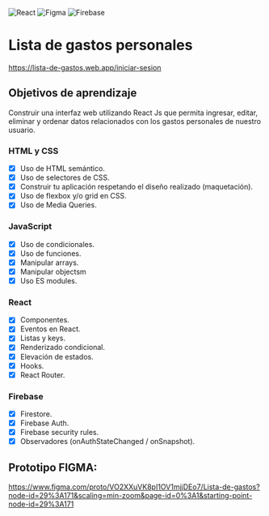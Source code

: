 ![React](https://img.icons8.com/color/48/000000/react-native.png) ![Figma](https://img.icons8.com/color/48/000000/figma--v1.png) ![Firebase](https://img.icons8.com/color/48/000000/firebase.png)
# Lista de gastos personales
https://lista-de-gastos.web.app/iniciar-sesion


## Objetivos de aprendizaje

Construir una interfaz web utilizando React Js que permita ingresar, editar, eliminar y ordenar datos relacionados con los gastos personales de nuestro usuario.

### HTML y CSS

* [X] Uso de HTML semántico.
* [X] Uso de selectores de CSS.
* [X] Construir tu aplicación respetando el diseño realizado (maquetación).
* [X] Uso de flexbox y/o grid en CSS.
* [X] Uso de Media Queries.

### JavaScript

* [X] Uso de condicionales. 
* [X] Uso de funciones.
* [X] Manipular arrays.
* [X] Manipular objectsm
* [X] Uso ES modules.

### React

* [X] Componentes.
* [X] Eventos en React.
* [X] Listas y keys.
* [X] Renderizado condicional.
* [X] Elevación de estados.
* [X] Hooks.
* [X] React Router.

### Firebase

* [X] Firestore.
* [X] Firebase Auth.
* [X] Firebase security rules.
* [X] Observadores (onAuthStateChanged / onSnapshot).

## Prototipo FIGMA: 
https://www.figma.com/proto/VO2XXuVK8pI1OV1mjjDEo7/Lista-de-gastos?node-id=29%3A171&scaling=min-zoom&page-id=0%3A1&starting-point-node-id=29%3A171



